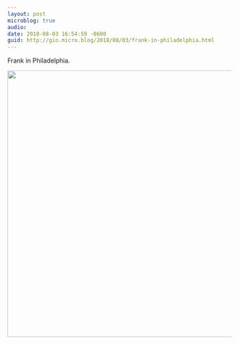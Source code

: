 ```yaml
---
layout: post
microblog: true
audio: 
date: 2018-08-03 16:54:59 -0600
guid: http://gio.micro.blog/2018/08/03/frank-in-philadelphia.html
---
```

Frank in Philadelphia.

<img src="http://microblog.stevegio.net/uploads/2018/da9a7cbcaf.jpg" width="600" height="600" />
